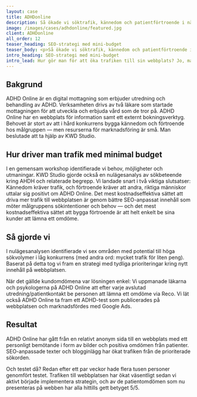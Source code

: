 ```yaml
---
layout: case
title: ADHDonline
description: Så ökade vi söktrafik, kännedom och patientförtroende i några enkla steg. 
image: /images/cases/adhdonline/featured.jpg
client: ADHDonline
all_order: 12
teaser_heading: SEO-strategi med mini-budget
teaser_body: <p>Så ökade vi söktrafik, kännedom och patientförtroende i några enkla steg.</p>
intro_heading: SEO-strategi med mini-budget 
intro_lead: Hur gör man för att öka trafiken till sin webbplats? Jo, man identifierar innehållsluckor, arbetar fram en sökstrategi och anpassar sedan sitt innehåll så att det bättre möter det målgruppen faktiskt söker på.  
---
```


## Bakgrund

ADHD Online är en digital mottagning som erbjuder utredning och behandling av ADHD. Verksamheten drivs av två läkare som startade mottagningen för att utveckla och erbjuda vård som de tror på. ADHD Online har en webbplats för information samt ett externt bokningsverktyg. Behovet är stort av att i hård konkurrens bygga kännedom och förtroende hos målgruppen — men resurserna för marknadsföring är små. Man beslutade att ta hjälp av KWD Studio.

## Hur driver man trafik med minimal budget

I en gemensam workshop identifierade vi behov, möjligheter och utmaningar. KWD Studio gjorde också en nulägesanalys av sökbeteende kring AHDH och relaterade begrepp. Vi landade snart i två viktiga slutsatser: Kännedom kräver trafik, och förtroende kräver att andra, riktiga människor uttalar sig positivt om ADHD Online. 
Det mest kostnadseffektiva sättet att driva mer trafik till webbplatsen är genom bättre SEO-anpassat innehåll som möter målgruppens sökintentioner och behov — och det mest kostnadseffektiva sättet att bygga förtroende är att helt enkelt be sina kunder att lämna ett omdöme.

## Så gjorde vi 

I nulägesanalysen identifierade vi sex områden med potential till höga sökvolymer i låg konkurrens (med andra ord: mycket trafik för liten peng). Baserat på detta tog vi fram en strategi med tydliga prioriteringar kring nytt innehåll på webbplatsen. 

När det gällde kundomdömena var lösningen enkel: Vi uppmanade läkarna och psykologerna på ADHD Online att efter varje avslutad utredning/patientkontakt be personen att lämna ett omdöme via Reco. Vi lät också ADHD Online ta fram ett ADHD-test som publicerades på webbplatsen och marknadsfördes med Google Ads. 

## Resultat 

ADHD Online har gått från en relativt anonym sida till en webbplats med ett personligt bemötande i form av bilder och positiva omdömen från patienter. SEO-anpassade texter och blogginlägg har ökat trafiken från de prioriterade sökorden.

Och testet då? Redan efter ett par veckor hade flera tusen personer genomfört testet. 
Trafiken till webbplatsen har ökat väsentligt sedan vi aktivt började implementera strategin, och av de patientomdömen som nu presenteras på webben har alla hittills gett betyget 5/5. 

